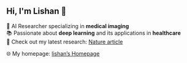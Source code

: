## Hi, I'm Lishan 👋  

🔬 AI Researcher specializing in **medical imaging**  
📚 Passionate about **deep learning** and its applications in **healthcare**  
📂 Check out my latest research: [Nature article](https://www.nature.com/articles/s41698-024-00516-x)  

🌐 My homepage: [lishan’s Homepage](https://liiiii2101.github.io/)
